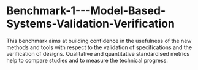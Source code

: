 # Benchmark-1---Model-Based-Systems-Validation-Verification
This benchmark aims at building confidence in the usefulness of the new methods and tools with respect to the validation of specifications and the verification of designs. Qualitative and quantitative standardised metrics help to compare studies and to measure the technical progress.
